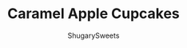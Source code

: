 ---
layout: ../../layouts/MarkdownPostLayout.astro
title: Caramel Apple Cupcakes
author: ShugarySweets
pubDate: 2022-08-03
description: "Caramel Apple Cupcakes have a fun apple pie filling in the middle, are topped with an easy, homemade buttercream frosting and served with some extra apple filling on top. These moist cupcakes are full of warm spices and such a fun and pretty fall dessert!"
image_url: https://www.shugarysweets.com/wp-content/uploads/2022/08/caramel-apple-cupcakes-facebook.jpg
tags: ["Cupcake","American"]
calories: 633
protein: 3
carbohydrates: 86
fats: 32
fiber: 3
ingredients: ["5 Honeycrisp apples","½ cup light brown sugar, packed","2 Tablespoons lemon juice","1 teaspoon ground cinnamon","4 Tablespoons unsalted butter","2 teaspoons cornstarch","1 ½ cups all purpose flour","1 cups granulated sugar","1 ½ teaspoon baking powder","½ teaspoon nutmeg","½ teaspoon cinnamon","½ cup whole milk","¼ cup vegetable oil","1 teaspoon vanilla extract","1 large egg","½ cup water","1 ½ cups softened butter","2 Tablespoons cinnamon","1 teaspoon vanilla extract","4 cups powdered sugar","2 teaspoons caramel syrup"]
serves: 12
time: "1 hour 20 minutes"
prepTime: "30 minutes"
instructions: ["Core, peel and dice the apples 1/4-1/2-inch chunks.","In a medium bowl mix the apples, brown sugar, lemon juice, and cinnamon. Set aside.","In a large skillet, melt the butter over medium heat. Add the apples and cook, stirring frequently for about 10 minutes or until the apples are tender and the liquid starts to bubble.","Add the cornstarch and stir until the mixture thickens. Remove from heat and allow to cool while making the cupcakes.","Preheat the oven to 350°F and prepare a line a 12-cavity cupcake pan with liners. Set aside.","In a large mixing bowl, add the flour, sugar, baking powder, nutmeg, and cinnamon. Whisk until combined.","Add the milk, vegetable oil, vanilla extract, eggs, and water. Beat until well combined. The batter will be thin.","Fill the liners about ⅔ way and bake for 17-20 minutes. Remove cupcakes from the oven and transfer to a cooling rack.","In a large mixing bowl, beat the butter until pale in color, about 2-3 minutes. Add the cinnamon and vanilla extract. Mix until combined.","Add the powdered sugar and mix until completely combined. Transfer to a piping bag.","To assemble, use a knife or cupcake corer to make a hole in the center of each cupcake.","Fill each cupcake with the apple filling. Pipe the buttercream onto each cupcake and place the rest of the apple filling on top. Drizzle with caramel sauce. If desired, sprinkle with a pinch of cinnamon."]
nutrition: ["633 calories","86 grams carbohydrates","88 milligrams cholesterol","32 grams fat","3 grams fiber","3 grams protein","18 grams saturated fat","263 milligrams sodium","69 grams sugar","1 grams trans fat","13 grams unsaturated fat"]
---